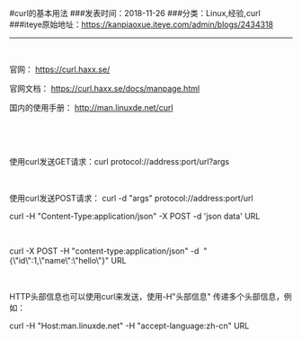 #curl的基本用法
###发表时间：2018-11-26
###分类：Linux,经验,curl
###iteye原始地址：<a href="https://kanpiaoxue.iteye.com/admin/blogs/2434318" target="_blank">https://kanpiaoxue.iteye.com/admin/blogs/2434318</a>

---

<div class="iteye-blog-content-contain" style="font-size: 14px;"> 
 <p>&nbsp;</p> 
 <p>官网：&nbsp;<a href="https://curl.haxx.se/">https://curl.haxx.se/</a></p> 
 <p>官网文档：&nbsp;<a href="https://curl.haxx.se/docs/manpage.html">https://curl.haxx.se/docs/manpage.html</a></p> 
 <p>国内的使用手册：&nbsp;<a href="http://man.linuxde.net/curl">http://man.linuxde.net/curl</a></p> 
 <p>&nbsp;</p> 
 <p>&nbsp;</p> 
 <p>使用curl发送GET请求：curl protocol://address:port/url?args</p> 
 <p>&nbsp;</p> 
 <p>使用curl发送POST请求： curl -d "args" protocol://address:port/url</p> 
 <p>curl -H "Content-Type:application/json" -X POST -d 'json data' URL</p> 
 <p>&nbsp;</p> 
 <p>curl -X POST -H "content-type:application/json" -d&nbsp; "{\"id\":1,\"name\":\"hello\"}" URL</p> 
 <p>&nbsp;</p> 
 <p>HTTP头部信息也可以使用curl来发送，使用-H"头部信息" 传递多个头部信息，例如：</p> 
 <p>curl -H "Host:man.linuxde.net" -H "accept-language:zh-cn" URL</p> 
</div>
